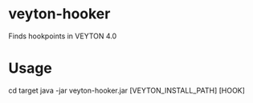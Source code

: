 veyton-hooker
=============

Finds hookpoints in VEYTON 4.0

Usage
=====
cd target
java -jar veyton-hooker.jar [VEYTON_INSTALL_PATH] [HOOK]
